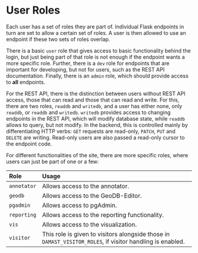 # User Roles

Each user has a set of roles they are part of. Individual Flask endpoints in
turn are set to allow a certain set of roles. A user is then allowed to use an
endpoint if these two sets of roles overlap.

There is a basic `user` role that gives access to basic functionality behind
the login, but just being part of that role is not enough if the endpoint wants
a more specific role. Further, there is a `dev` role for endpoints that are
important for developing, but not for users, such as the REST API
documentation. Finally, there is an `admin` role, which should provide access
to **all** endpoints.

For the REST API, there is the distinction between users without REST API
access, those that can read and those that can read and write. For this, there
are two roles, `readdb` and `writedb`, and a user has either none, only
`readdb`, or `readdb` and `writedb`. `writedb` provides access to changing
endpoints in the REST API, which will modify database state, while `readdb`
allows to query, but not modify. In the backend, this is controlled mainly by
differentiating HTTP verbs: `GET` requests are read-only, `PATCH`, `PUT` and
`DELETE` are writing. Read-only users are also passed a read-only cursor to the
endpoint code.

For different functionalities of the site, there are more specific roles, where
users can just be part of one or a few:

| Role | Usage |
| :--- | :---- |
| `annotator` | Allows access to the annotator. |
| `geodb` | Allows access to the GeoDB-Editor. |
| `pgadmin` | Allows access to pgAdmin. |
| `reporting` | Allows access to the reporting functionality. |
| `vis` | Allows access to the visualization. |
| `visitor` | This role is given to visitors alongside those in `DAMAST_VISITOR_ROLES`, if visitor handling is enabled. |
